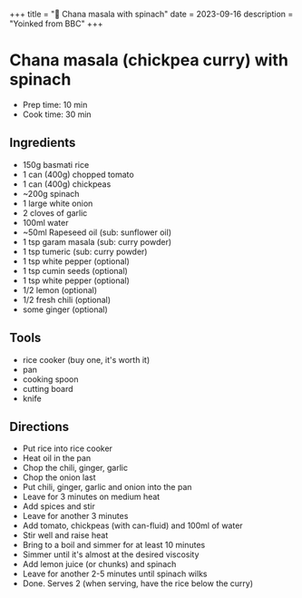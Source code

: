 +++
title = "🍚 Chana masala with spinach"
date = 2023-09-16
description = "Yoinked from BBC"
+++

# Chana masala (chickpea curry) with spinach

- Prep time: 10 min
- Cook time: 30 min

## Ingredients

- 150g basmati rice
- 1 can (400g) chopped tomato
- 1 can (400g) chickpeas
- ~200g spinach
- 1 large white onion
- 2 cloves of garlic
- 100ml water
- ~50ml Rapeseed oil (sub: sunflower oil)
- 1 tsp garam masala (sub: curry powder)
- 1 tsp tumeric (sub: curry powder)
- 1 tsp white pepper (optional)
- 1 tsp cumin seeds (optional)
- 1 tsp white pepper (optional)
- 1/2 lemon (optional)
- 1/2 fresh chili (optional)
- some ginger (optional)

## Tools

- rice cooker (buy one, it's worth it)
- pan
- cooking spoon
- cutting board
- knife

## Directions

- Put rice into rice cooker
- Heat oil in the pan
- Chop the chili, ginger, garlic
- Chop the onion last
- Put chili, ginger, garlic and onion into the pan
- Leave for 3 minutes on medium heat
- Add spices and stir
- Leave for another 3 minutes
- Add tomato, chickpeas (with can-fluid) and 100ml of water
- Stir well and raise heat
- Bring to a boil and simmer for at least 10 minutes
- Simmer until it's almost at the desired viscosity
- Add lemon juice (or chunks) and spinach
- Leave for another 2-5 minutes until spinach wilks
- Done. Serves 2 (when serving, have the rice below the curry)
